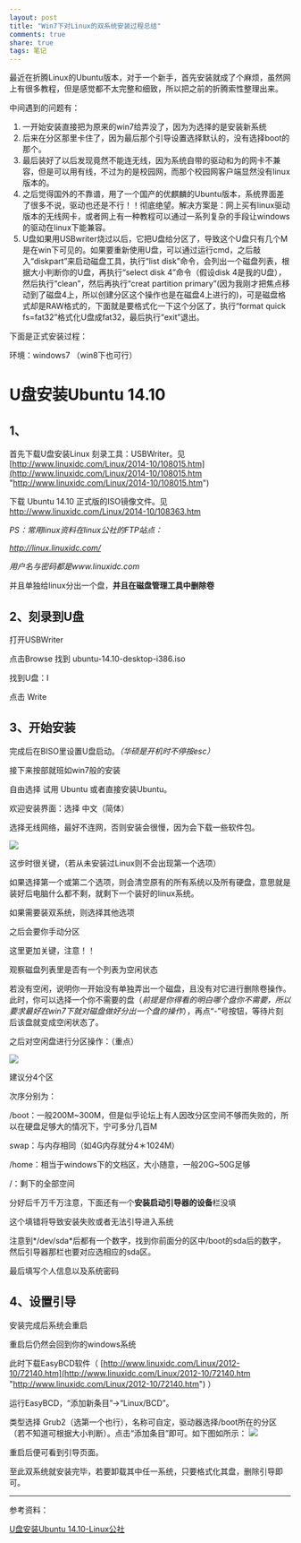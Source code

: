 ```yaml
---
layout: post
title: "Win7下对Linux的双系统安装过程总结" 
comments: true
share: true
tags: 笔记
---
```


最近在折腾Linux的Ubuntu版本，对于一个新手，首先安装就成了个麻烦，虽然网上有很多教程，但是感觉都不太完整和细致，所以把之前的折腾索性整理出来。

中间遇到的问题有：

1. 一开始安装直接把为原来的win7给弄没了，因为为选择的是安装新系统
2. 后来在分区那里卡住了，因为最后那个引导设置选择默认的，没有选择boot的那个。
3. 最后装好了以后发现竟然不能连无线，因为系统自带的驱动和为的网卡不兼容，但是可以用有线，不过为的是校园网，而那个校园网客户端显然没有linux版本的。
4. 之后觉得国外的不靠谱，用了一个国产的优麒麟的Ubuntu版本，系统界面差了很多不说，驱动也还是不行！！彻底绝望。解决方案是：网上买有linux驱动版本的无线网卡，或者网上有一种教程可以通过一系列复杂的手段让windows的驱动在linux下能兼容。
5. U盘如果用USBwriter烧过以后，它把U盘给分区了，导致这个U盘只有几个M是在win下可见的。如果要重新使用U盘，可以通过运行cmd，之后敲入“diskpart”来启动磁盘工具，执行“list disk”命令，会列出一个磁盘列表，根据大小判断你的U盘，再执行“select disk 4”命令（假设disk 4是我的U盘），然后执行“clean”，然后再执行“creat partition primary”(因为我刚才把焦点移动到了磁盘4上，所以创建分区这个操作也是在磁盘4上进行的)，可是磁盘格式却是RAW格式的，下面就是要格式化一下这个分区了，执行“format quick fs=fat32”格式化U盘成fat32，最后执行“exit”退出。

下面是正式安装过程：

环境：windows7 （win8下也可行）

# U盘安装Ubuntu 14.10 #

## 1、 ##

首先下载U盘安装Linux 刻录工具：USBWriter。见 [http://www.linuxidc.com/Linux/2014-10/108015.htm](http://www.linuxidc.com/Linux/2014-10/108015.htm "http://www.linuxidc.com/Linux/2014-10/108015.htm")

下载 Ubuntu 14.10 正式版的ISO镜像文件。见[ http://www.linuxidc.com/Linux/2014-10/108363.htm ]( http://www.linuxidc.com/Linux/2014-10/108363.htm  " http://www.linuxidc.com/Linux/2014-10/108363.htm ")

*PS：常用linux资料在linux公社的FTP站点：*

*http://linux.linuxidc.com/*

*用户名与密码都是www.linuxidc.com*

并且单独给linux分出一个盘，**并且在磁盘管理工具中删除卷**

## 2、刻录到U盘 ##

打开USBWriter 

点击Browse 找到 ubuntu-14.10-desktop-i386.iso

找到U盘：I

点击 Write

## 3、开始安装 ##

完成后在BISO里设置U盘启动。*（华硕是开机时不停按esc）*

接下来按部就班如win7般的安装

自由选择 试用 Ubuntu 或者直接安装Ubuntu。

欢迎安装界面：选择 中文（简体）

选择无线网络，最好不连网，否则安装会很慢，因为会下载一些软件包。

![](http://www.linuxidc.com/upload/2014_10/14102421311231.png)

这步时很关键，（若从未安装过Linux则不会出现第一个选项）

如果选择第一个或第二个选项，则会清空原有的所有系统以及所有硬盘，意思就是装好后电脑什么都不剩，就剩下一个装好的linux系统。

如果需要装双系统，则选择其他选项

之后会要你手动分区

这里更加关键，注意！！

观察磁盘列表里是否有一个列表为空闲状态

若没有空闲，说明你一开始没有单独弄出一个磁盘，且没有对它进行删除卷操作。此时，你可以选择一个你不需要的盘（*前提是你得看的明白哪个盘你不需要，所以要求最好在win7下就对磁盘做好分出一个盘的操作*），再点“-”号按钮，等待片刻后该盘就变成空闲状态了。

之后对空闲盘进行分区操作：（重点）

![](http://www.linuxidc.com/upload/2014_10/14102421341747.png)

建议分4个区

次序分别为：

/boot：一般200M~300M，但是似乎论坛上有人因改分区空间不够而失败的，所以在硬盘足够大的情况下，宁可多分几百M

swap：与内存相同（如4G内存就分4＊1024M）

/home：相当于windows下的文档区，大小随意，一般20G~50G足够

/：剩下的全部空间

分好后千万千万注意，下面还有一个**安装启动引导器的设备**栏没填

这个填错将导致安装失败或者无法引导进入系统

注意到*/dev/sda*后都有一个数字，找到你前面分的区中/boot的sda后的数字，然后引导器那栏也要对应选相应的sda区。

最后填写个人信息以及系统密码

## 4、设置引导 ##

安装完成后系统会重启

重启后仍然会回到你的windows系统

此时下载EasyBCD软件（ [http://www.linuxidc.com/Linux/2012-10/72140.htm](http://www.linuxidc.com/Linux/2012-10/72140.htm "http://www.linuxidc.com/Linux/2012-10/72140.htm") ）

运行EasyBCD，“添加新条目”->“Linux/BCD”。

类型选择 Grub2（选第一个也行），名称可自定，驱动器选择/boot所在的分区（若不知道可根据大小判断）。点击“添加条目”即可。如下图如所示：
![](http://img.blog.csdn.net/20131122151800218?watermark/2/text/aHR0cDovL2Jsb2cuY3Nkbi5uZXQvTHZhbk5lbw==/font/5a6L5L2T/fontsize/400/fill/I0JBQkFCMA==/dissolve/70/gravity/Center)

重启后便可看到引导页面。

至此双系统就安装完毕，若要卸载其中任一系统，只要格式化其盘，删除引导即可。



----------


参考资料：

[U盘安装Ubuntu 14.10-Linux公社](http://www.linuxidc.com/Linux/2014-10/108402.htm "U盘安装Ubuntu 14.10")
